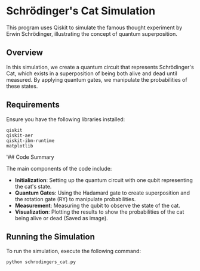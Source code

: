# Schrödinger's Cat Simulation
This program uses Qiskit to simulate the famous thought experiment by Erwin Schrödinger, illustrating the concept of quantum superposition.

## Overview

In this simulation, we create a quantum circuit that represents Schrödinger's Cat, which exists in a superposition of being both alive and dead until measured. By applying quantum gates, we manipulate the probabilities of these states.

## Requirements

Ensure you have the following libraries installed:

```plaintext
qiskit
qiskit-aer
qiskit-ibm-runtime
matplotlib
```

'## Code Summary

The main components of the code include:

- **Initialization**: Setting up the quantum circuit with one qubit representing the cat's state.
- **Quantum Gates**: Using the Hadamard gate to create superposition and the rotation gate (RY) to manipulate probabilities.
- **Measurement**: Measuring the qubit to observe the state of the cat.
- **Visualization**: Plotting the results to show the probabilities of the cat being alive or dead (Saved as image).

## Running the Simulation

To run the simulation, execute the following command:

```bash
python schrodingers_cat.py
